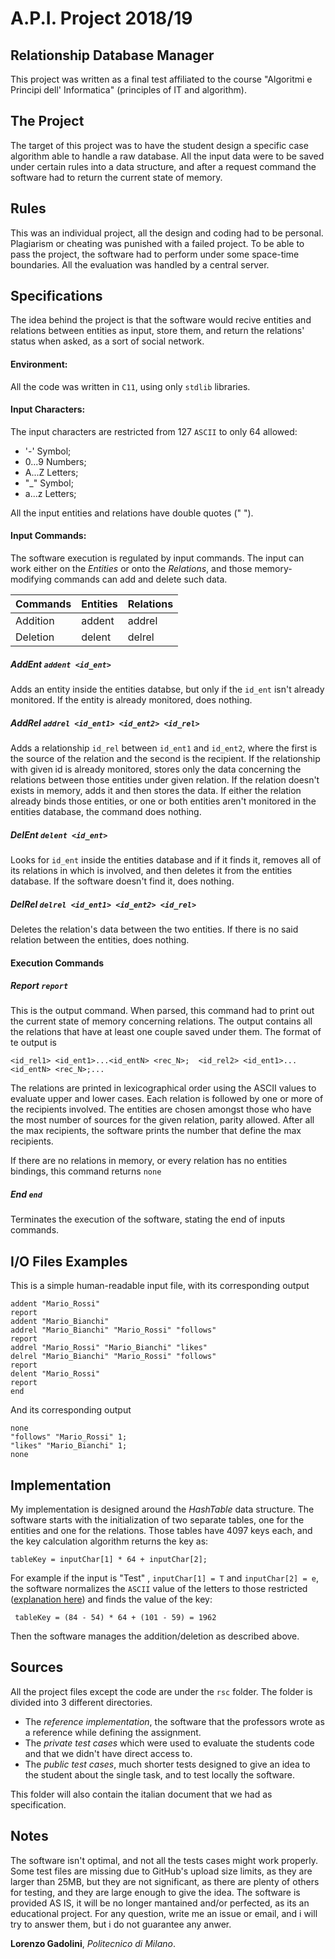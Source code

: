 # A.P.I. Project 2018/19

Relationship Database Manager
-----------------------------

This project was written as a final test affiliated to the course "Algoritmi e Principi dell' Informatica" (principles of IT and algorithm).

The Project
-----------
The target of this project was to have the student design a specific case algorithm able to handle a raw database. All the 
input data were to be saved under certain rules into a data structure, and after a request command the software had to return the current state
of memory.

Rules
----------------------
This was an individual project, all the design and coding had to be personal. Plagiarism or cheating was punished with a failed project.
To be able to pass the project, the software had to perform under some space-time boundaries.
All the evaluation was handled by a central server.

Specifications
--------------

The idea behind the project is that the software would recive entities and relations between entities as input, store them, and return the relations' status when asked, as a sort of social network.


#### Environment:
All the code was written in `C11`, using only `stdlib` libraries.

#### Input Characters:
The input characters are restricted from 127 `ASCII`  to only 64 allowed:
- '-' Symbol;
- 0...9 Numbers;
- A...Z Letters;
- "_" Symbol;
- a...z Letters;

All the input entities and relations have double quotes (" "). 

#### Input Commands:

The software execution is regulated by input commands. The input can work either on the *Entities* or onto the *Relations*, and those 
memory-modifying commands can add and delete such data.

Commands | Entities | Relations
--------- | --------|-----
Addition | addent | addrel
Deletion | delent | delrel

##### AddEnt  `addent <id_ent>`

Adds an entity inside the entities databse, but only if the `id_ent` isn't already monitored. If the entity is already monitored, does nothing.

##### AddRel  `addrel <id_ent1> <id_ent2> <id_rel>`

Adds a relationship `id_rel` between `id_ent1` and `id_ent2`, where the first is the source of the relation and the second is the recipient.
If the relationship with given id is already monitored, stores only the data concerning the relations between those entities under given relation.
If the relation doesn't exists in memory, adds it and then stores the data.
If either the relation already binds those entities, or one or both entities aren't monitored in the entities database, the command does nothing.
    
  
##### DelEnt `delent <id_ent>`

Looks for `id_ent` inside the entities database and if it finds it, removes all of its relations in which is involved, and then deletes it from the entities database. If the software doesn't find it, does nothing.


##### DelRel `delrel <id_ent1> <id_ent2> <id_rel>`

Deletes the relation's data between the two entities. If there is no said relation between the entities, does nothing.


#### Execution Commands

##### Report `report`

This is the output command. When parsed, this command had to print out the current state of memory concerning relations.
The output contains all the relations that have at least one couple saved under them. The format of te output is

`<id_rel1> <id_ent1>...<id_entN> <rec_N>;  <id_rel2> <id_ent1>...<id_entN> <rec_N>;...`

The relations are printed in lexicographical order using the ASCII values to evaluate upper and lower cases.
Each relation is followed by one or more of the recipients involved. The entities are chosen amongst those who have the most number of sources for the given relation, parity allowed.
After all the max recipients, the software prints the number that define the max recipients. 

If there are no relations in memory, or every relation has no entities bindings, this command returns `none`



##### End  `end`

Terminates the execution of the software, stating the end of inputs commands.


I/O Files Examples
-------------------

This is a simple human-readable input file, with its corresponding output

```
addent "Mario_Rossi"
report
addent "Mario_Bianchi"
addrel "Mario_Bianchi" "Mario_Rossi" "follows"
report
addrel "Mario_Rossi" "Mario_Bianchi" "likes"
delrel "Mario_Bianchi" "Mario_Rossi" "follows"
report
delent "Mario_Rossi"
report
end
```
And its corresponding output

```
none
"follows" "Mario_Rossi" 1;
"likes" "Mario_Bianchi" 1;
none
```

Implementation
--------------

My implementation is designed around the *HashTable* data structure. The software starts with the initialization of two separate tables, one for the entities and one for the relations. Those tables have 4097 keys each, and the key calculation algorithm returns the key as:

```
tableKey = inputChar[1] * 64 + inputChar[2];
```

For example if the input is "Test" , `inputChar[1] = T` and `inputChar[2] = e`, the software normalizes the `ASCII` value of the letters to those restricted ([explanation here](https://github.com/TehLowLow/A.P.I.-Project2018-19/blob/e18c8cbdf7a9d3ab4dea62915abab5eb62272e28/main.c#L869)) and finds the value of the key:

```
 tableKey = (84 - 54) * 64 + (101 - 59) = 1962
```

Then the software manages the addition/deletion as described above.

Sources
---------

All the project files except the code are under the `rsc` folder. The folder is divided into 3 different directories.
- The *reference implementation*, the software that the professors wrote as a reference while defining the assignment. 
- The *private test cases* which were used to evaluate the students code and that we didn't have direct access to.
- The *public test cases*, much shorter tests designed to give an idea to the student about the single task, and to test locally the software.

This folder will also contain the italian document that we had as specification.


Notes
-------

The software isn't optimal, and not all the tests cases might work properly.
Some test files are missing due to GitHub's upload size limits, as they are larger than 25MB, but they are not significant, as there are plenty of others for testing, and they are large enough to give the idea.
The software is provided AS IS, it will be no longer mantained and/or perfected, as its an educational project.
For any question, write me an issue or email, and i will try to answer them, but i do not guarantee any anwer.



**Lorenzo Gadolini**, *Politecnico di Milano*.













